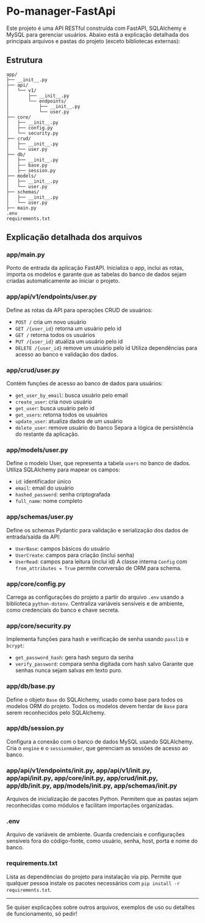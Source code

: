 # Po-manager-FastApi

Este projeto é uma API RESTful construída com FastAPI, SQLAlchemy e MySQL para gerenciar usuários. Abaixo está a explicação detalhada dos principais arquivos e pastas do projeto (exceto bibliotecas externas):

## Estrutura

```
app/
├── __init__.py
├── api/
│   └── v1/
│       ├── __init__.py
│       └── endpoints/
│           ├── __init__.py
│           └── user.py
├── core/
│   ├── __init__.py
│   ├── config.py
│   └── security.py
├── crud/
│   ├── __init__.py
│   └── user.py
├── db/
│   ├── __init__.py
│   ├── base.py
│   ├── session.py
├── models/
│   ├── __init__.py
│   └── user.py
├── schemas/
│   ├── __init__.py
│   └── user.py
├── main.py
.env
requirements.txt
```

## Explicação detalhada dos arquivos

### app/main.py
Ponto de entrada da aplicação FastAPI. Inicializa o app, inclui as rotas, importa os modelos e garante que as tabelas do banco de dados sejam criadas automaticamente ao iniciar o projeto.

### app/api/v1/endpoints/user.py
Define as rotas da API para operações CRUD de usuários:
- `POST /` cria um novo usuário
- `GET /{user_id}` retorna um usuário pelo id
- `GET /` retorna todos os usuários
- `PUT /{user_id}` atualiza um usuário pelo id
- `DELETE /{user_id}` remove um usuário pelo id
Utiliza dependências para acesso ao banco e validação dos dados.

### app/crud/user.py
Contém funções de acesso ao banco de dados para usuários:
- `get_user_by_email`: busca usuário pelo email
- `create_user`: cria novo usuário
- `get_user`: busca usuário pelo id
- `get_users`: retorna todos os usuários
- `update_user`: atualiza dados de um usuário
- `delete_user`: remove usuário do banco
Separa a lógica de persistência do restante da aplicação.

### app/models/user.py
Define o modelo User, que representa a tabela `users` no banco de dados. Utiliza SQLAlchemy para mapear os campos:
- `id`: identificador único
- `email`: email do usuário
- `hashed_password`: senha criptografada
- `full_name`: nome completo

### app/schemas/user.py
Define os schemas Pydantic para validação e serialização dos dados de entrada/saída da API:
- `UserBase`: campos básicos do usuário
- `UserCreate`: campos para criação (inclui senha)
- `UserRead`: campos para leitura (inclui id)
A classe interna `Config` com `from_attributes = True` permite conversão de ORM para schema.

### app/core/config.py
Carrega as configurações do projeto a partir do arquivo `.env` usando a biblioteca `python-dotenv`. Centraliza variáveis sensíveis e de ambiente, como credenciais do banco e chave secreta.

### app/core/security.py
Implementa funções para hash e verificação de senha usando `passlib` e `bcrypt`:
- `get_password_hash`: gera hash seguro da senha
- `verify_password`: compara senha digitada com hash salvo
Garante que senhas nunca sejam salvas em texto puro.

### app/db/base.py
Define o objeto `Base` do SQLAlchemy, usado como base para todos os modelos ORM do projeto. Todos os modelos devem herdar de `Base` para serem reconhecidos pelo SQLAlchemy.

### app/db/session.py
Configura a conexão com o banco de dados MySQL usando SQLAlchemy. Cria o `engine` e o `sessionmaker`, que gerenciam as sessões de acesso ao banco.

### app/api/v1/endpoints/__init__.py, app/api/v1/__init__.py, app/api/__init__.py, app/core/__init__.py, app/crud/__init__.py, app/db/__init__.py, app/models/__init__.py, app/schemas/__init__.py
Arquivos de inicialização de pacotes Python. Permitem que as pastas sejam reconhecidas como módulos e facilitam importações organizadas.

### .env
Arquivo de variáveis de ambiente. Guarda credenciais e configurações sensíveis fora do código-fonte, como usuário, senha, host, porta e nome do banco.

### requirements.txt
Lista as dependências do projeto para instalação via pip. Permite que qualquer pessoa instale os pacotes necessários com `pip install -r requirements.txt`.

---

Se quiser explicações sobre outros arquivos, exemplos de uso ou detalhes de funcionamento, só pedir!
